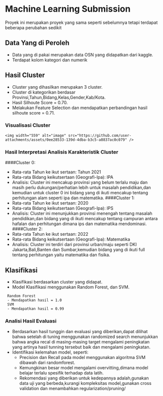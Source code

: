 # Machine Learning Submission
Proyek ini merupakan proyek yang sama seperti sebelumnya tetapi terdapat beberapa perubahan sedikit
## Data Yang di Peroleh
 - Data yang di pakai merupakan data OSN yang didapatkan dari kaggle.
 - Terdapat kolom kategori dan numerik


## Hasil Cluster
 - Cluster yang dihasilkan merupakan 3 cluster.
 - Cluster di kategorikan berdasar Provinsi,Tahun,Bidang,Kelas,Gender,Kab/Kota.
 - Hasil Silhoute Score = 0.70.
 - Melakukan Feature Selection dan mendapatkan perbandingan hasil silhoute score = 0.71.
### Visualisasi Cluster
```
<img width="559" alt="image" src="https://github.com/user-attachments/assets/0ee28533-139d-4dba-b3c5-a8837ac0c079" />
```
### Hasil Interpretasi Analisis Karakteristik Cluster 
####Cluster 0:
  - Rata-rata Tahun ke ikut sertaan: Tahun 2021
  - Rata-rata Bidang keikutsertaan (Geografi-Ipa): IPA
  - Analisis: Cluster ini mencakup provinsi yang belum terlalu maju dan masih perlu dukungan/perhatian lebih untuk masalah pendidikan,dan kemudian untuk cluster 0 ini bidang yang di ikuti mencakup tentang perhitungan alam seperti ipa dan matematika.
####Cluster 1:
  - Rata-rata Tahun ke ikut sertaan: 2020
  - Rata-rata Bidang keikutsertaan (Geografi-Ipa): IPS
  - Analisis: Cluster ini menunjukkan provinsi menengah tentang masalah pendidikan,dan bidang yang di ikuti mencakup tentang campuran antara hafalan dan perhitungan dimana ips dan matematika mendominasi.
####Cluster 2:
  - Rata-rata Tahun ke ikut sertaan: 2022
  - Rata-rata Bidang keikutsertaan (Geografi-Ipa): Matematika
  - Analisis: Cluster ini terdiri dari provinsi urban/maju seperti DKI Jakarta,Bali,Banten dan Sumbar,kemudian bidang yang di ikuti full tentang perhitungan yaitu matematika dan fisika.

## Klasifikasi
 - Klasifikasi berdasarkan cluster yang didapat.
 - Model Klasifikasi menggunakan Random Forest, dan SVM.
```
 Random Forest
 - Mendapatkan hasil = 1.0
 SVM
 - Mendapatkan hasil = 0.99
```
### Analisi Hasil Evaluasi
 - Berdasarkan hasil tunggin dan evaluasi yang diberikan,dapat dilihat bahwa setelah di tuning menggunakan randomized search menunjukkan bahwa angka recal di masing-masing target mengalami peningkatan yang artinya hasil tunning tersebut baik dan mengalami peningkatan.
 - Identifikasi kelemahan model, seperti:
   - Precision dan Recall pada model menggunakan algoritma SVM dibawah dari randomforest.
   - Kemungkinan besar model mengalami overvitting,dimana model belajar terlalu spesifik terhadap data latih.
   - Rekomendasi yang diberikan untuk kedepannya adalah,gunakan data uji yang berbeda,kurangi kompleksitas model,gunakan cross validation dan menambahkan regularization/pruning/ 

